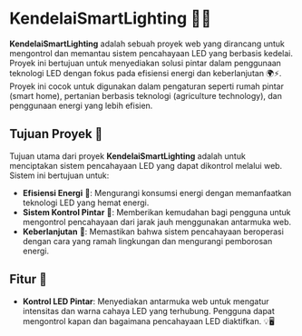# KendelaiSmartLighting 🌱💡

**KendelaiSmartLighting** adalah sebuah proyek web yang dirancang untuk mengontrol dan memantau sistem pencahayaan LED yang berbasis kedelai. Proyek ini bertujuan untuk menyediakan solusi pintar dalam penggunaan teknologi LED dengan fokus pada efisiensi energi dan keberlanjutan 🌍⚡. Proyek ini cocok untuk digunakan dalam pengaturan seperti rumah pintar (smart home), pertanian berbasis teknologi (agriculture technology), dan penggunaan energi yang lebih efisien.

## Tujuan Proyek 🎯

Tujuan utama dari proyek **KendelaiSmartLighting** adalah untuk menciptakan sistem pencahayaan LED yang dapat dikontrol melalui web. Sistem ini bertujuan untuk:

- **Efisiensi Energi** 🔋: Mengurangi konsumsi energi dengan memanfaatkan teknologi LED yang hemat energi.
- **Sistem Kontrol Pintar** 🧠: Memberikan kemudahan bagi pengguna untuk mengontrol pencahayaan dari jarak jauh menggunakan antarmuka web.
- **Keberlanjutan** 🌱: Memastikan bahwa sistem pencahayaan beroperasi dengan cara yang ramah lingkungan dan mengurangi pemborosan energi.

## Fitur 🌟

- **Kontrol LED Pintar**: Menyediakan antarmuka web untuk mengatur intensitas dan warna cahaya LED yang terhubung. Pengguna dapat mengontrol kapan dan bagaimana pencahayaan LED diaktifkan. 💡🖥️
